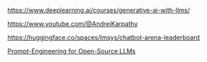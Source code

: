 https://www.deeplearning.ai/courses/generative-ai-with-llms/  

https://www.youtube.com/@AndrejKarpathy  

https://huggingface.co/spaces/lmsys/chatbot-arena-leaderboard  

<a href="https://www.youtube.com/watch?v=f32dc5M2Mn0">Prompt-Engineering for Open-Source LLMs</a>  
